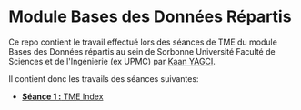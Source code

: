 # Module Bases des Données Répartis

Ce repo contient le travail effectué lors des séances de TME du module Bases des Données répartis au sein de Sorbonne Université Faculté de Sciences et de l'Ingénierie (ex UPMC) par [Kaan YAGCI](https://kaanyagci.com).

Il contient donc les travails des séances suivantes:

- [**Séance 1 :** TME Index](tmeIndex/README.md)